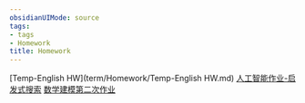 ```yaml
---
obsidianUIMode: source
tags: 
- tags
- Homework
title: Homework
---
```


[Temp-English HW](term/Homework/Temp-English HW.md)
[人工智能作业-启发式搜索](E:\VSCODE\Markdown\glossary\content/term/Homework/人工智能作业-启发式搜索.md)
[数学建模第二次作业](E:\VSCODE\Markdown\glossary\content/term/Homework/数学建模第二次作业.md)
